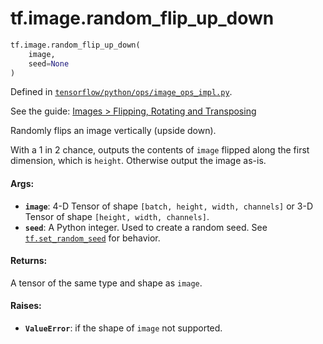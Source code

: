<div itemscope itemtype="http://developers.google.com/ReferenceObject">
<meta itemprop="name" content="tf.image.random_flip_up_down" />
</div>

# tf.image.random_flip_up_down

``` python
tf.image.random_flip_up_down(
    image,
    seed=None
)
```



Defined in [`tensorflow/python/ops/image_ops_impl.py`](https://www.tensorflow.org/code/tensorflow/python/ops/image_ops_impl.py).

See the guide: [Images > Flipping, Rotating and Transposing](../../../../api_guides/python/image.md#Flipping_Rotating_and_Transposing)

Randomly flips an image vertically (upside down).

With a 1 in 2 chance, outputs the contents of `image` flipped along the first
dimension, which is `height`.  Otherwise output the image as-is.

#### Args:

* <b>`image`</b>: 4-D Tensor of shape `[batch, height, width, channels]` or
         3-D Tensor of shape `[height, width, channels]`.
* <b>`seed`</b>: A Python integer. Used to create a random seed. See
    <a href="../../tf/set_random_seed.md"><code>tf.set_random_seed</code></a>
    for behavior.


#### Returns:

A tensor of the same type and shape as `image`.

#### Raises:

* <b>`ValueError`</b>: if the shape of `image` not supported.